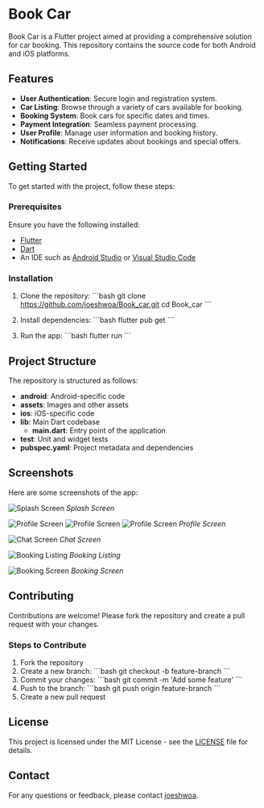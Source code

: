 
# Book Car

Book Car is a Flutter project aimed at providing a comprehensive solution for car booking. This repository contains the source code for both Android and iOS platforms.

## Features

- **User Authentication**: Secure login and registration system.
- **Car Listing**: Browse through a variety of cars available for booking.
- **Booking System**: Book cars for specific dates and times.
- **Payment Integration**: Seamless payment processing.
- **User Profile**: Manage user information and booking history.
- **Notifications**: Receive updates about bookings and special offers.

## Getting Started

To get started with the project, follow these steps:

### Prerequisites

Ensure you have the following installed:
- [Flutter](https://flutter.dev/docs/get-started/install)
- [Dart](https://dart.dev/get-dart)
- An IDE such as [Android Studio](https://developer.android.com/studio) or [Visual Studio Code](https://code.visualstudio.com/)

### Installation

1. Clone the repository:
   \`\`\`bash
   git clone https://github.com/joeshwoa/Book_car.git
   cd Book_car
   \`\`\`

2. Install dependencies:
   \`\`\`bash
   flutter pub get
   \`\`\`

3. Run the app:
   \`\`\`bash
   flutter run
   \`\`\`

## Project Structure

The repository is structured as follows:

- **android**: Android-specific code
- **assets**: Images and other assets
- **ios**: iOS-specific code
- **lib**: Main Dart codebase
  - **main.dart**: Entry point of the application
- **test**: Unit and widget tests
- **pubspec.yaml**: Project metadata and dependencies

## Screenshots

Here are some screenshots of the app:

![Splash Screen](C:\Users\joesh\OneDrive\Desktop\Screenshot_1722938193.png)
*Splash Screen*

![Profile Screen](C:\Users\joesh\OneDrive\Desktop\Screenshot_1722938206.png)
![Profile Screen](C:\Users\joesh\OneDrive\Desktop\Screenshot_1722932617.png)
![Profile Screen](C:\Users\joesh\OneDrive\Desktop\Screenshot_1722932648.png)
*Profile Screen*

![Chat Screen](C:\Users\joesh\OneDrive\Desktop\Screenshot_1722932627.png)
*Chat Screen*

![Booking Listing](C:\Users\joesh\OneDrive\Desktop\Screenshot_1722932611.png)
*Booking Listing*

![Booking Screen](C:\Users\joesh\OneDrive\Desktop\Screenshot_1722932601.png)
*Booking Screen*

## Contributing

Contributions are welcome! Please fork the repository and create a pull request with your changes.

### Steps to Contribute

1. Fork the repository
2. Create a new branch:
   \`\`\`bash
   git checkout -b feature-branch
   \`\`\`
3. Commit your changes:
   \`\`\`bash
   git commit -m 'Add some feature'
   \`\`\`
4. Push to the branch:
   \`\`\`bash
   git push origin feature-branch
   \`\`\`
5. Create a new pull request

## License

This project is licensed under the MIT License - see the [LICENSE](LICENSE) file for details.

## Contact

For any questions or feedback, please contact [joeshwoa](https://github.com/joeshwoa).
